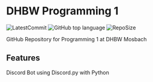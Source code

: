 # DHBW Programming 1

![LatestCommit](https://img.shields.io/github/last-commit/Evolinox/DHBW_Programming_1?label=Last%20Commit&logo=GitHub)
![GitHub top language](https://img.shields.io/github/languages/top/Evolinox/DHBW_Programming_1)
![RepoSize](https://img.shields.io/github/repo-size/Evolinox/DHBW_Programming_1?label=Size&logo=GitHub)

GitHub Repository for Programming 1 at DHBW Mosbach

## Features
Discord Bot using Discord.py with Python
